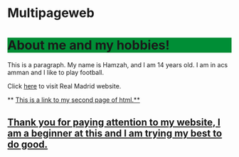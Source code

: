 # Multipageweb
<!DOCTYPE html>
<html lang="en">
<head>
    <link rel="stylesheet" href="mystyle.css">
    
</head>
<body>
    <h1 style="background-color:rgb(0, 142, 54)">About me and my hobbies!</h1>
    <p>This is a paragraph. My name is Hamzah, and I am 14 years old. I am in acs amman and I like to play football. </p>
    <p>Click <a href="https://www.realmadrid.com/en">here</a> to visit Real Madrid website.</p>
**    <a href='hyaghnam.github.com/2.html'> This is a link to my second page of html.**
    <h2> Thank you for paying attention to my website, I am a beginner at this and I am trying my best to do good.</h2>

</body>
</html>
